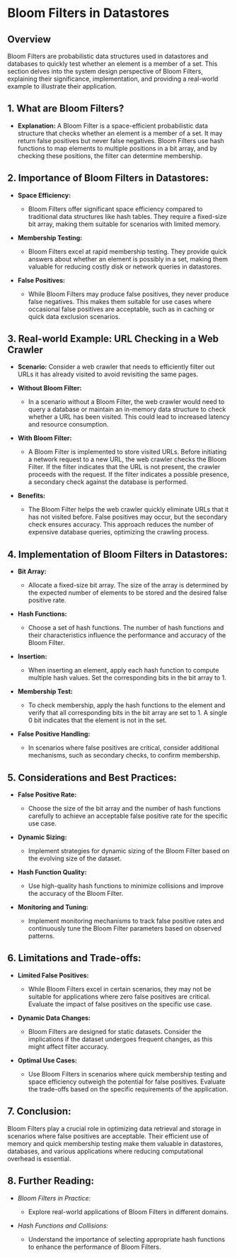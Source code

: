# Bloom Filters in Datastores

## Overview

Bloom Filters are probabilistic data structures used in datastores and databases to quickly test whether an element is a member of a set. This section delves into the system design perspective of Bloom Filters, explaining their significance, implementation, and providing a real-world example to illustrate their application.

## 1. What are Bloom Filters?

- **Explanation:** A Bloom Filter is a space-efficient probabilistic data structure that checks whether an element is a member of a set. It may return false positives but never false negatives. Bloom Filters use hash functions to map elements to multiple positions in a bit array, and by checking these positions, the filter can determine membership.

## 2. Importance of Bloom Filters in Datastores:

- **Space Efficiency:**

  - Bloom Filters offer significant space efficiency compared to traditional data structures like hash tables. They require a fixed-size bit array, making them suitable for scenarios with limited memory.
- **Membership Testing:**

  - Bloom Filters excel at rapid membership testing. They provide quick answers about whether an element is possibly in a set, making them valuable for reducing costly disk or network queries in datastores.
- **False Positives:**

  - While Bloom Filters may produce false positives, they never produce false negatives. This makes them suitable for use cases where occasional false positives are acceptable, such as in caching or quick data exclusion scenarios.

## 3. Real-world Example: URL Checking in a Web Crawler

- **Scenario:** Consider a web crawler that needs to efficiently filter out URLs it has already visited to avoid revisiting the same pages.
- **Without Bloom Filter:**

  - In a scenario without a Bloom Filter, the web crawler would need to query a database or maintain an in-memory data structure to check whether a URL has been visited. This could lead to increased latency and resource consumption.
- **With Bloom Filter:**

  - A Bloom Filter is implemented to store visited URLs. Before initiating a network request to a new URL, the web crawler checks the Bloom Filter. If the filter indicates that the URL is not present, the crawler proceeds with the request. If the filter indicates a possible presence, a secondary check against the database is performed.
- **Benefits:**

  - The Bloom Filter helps the web crawler quickly eliminate URLs that it has not visited before. False positives may occur, but the secondary check ensures accuracy. This approach reduces the number of expensive database queries, optimizing the crawling process.

## 4. Implementation of Bloom Filters in Datastores:

- **Bit Array:**

  - Allocate a fixed-size bit array. The size of the array is determined by the expected number of elements to be stored and the desired false positive rate.
- **Hash Functions:**

  - Choose a set of hash functions. The number of hash functions and their characteristics influence the performance and accuracy of the Bloom Filter.
- **Insertion:**

  - When inserting an element, apply each hash function to compute multiple hash values. Set the corresponding bits in the bit array to 1.
- **Membership Test:**

  - To check membership, apply the hash functions to the element and verify that all corresponding bits in the bit array are set to 1. A single 0 bit indicates that the element is not in the set.
- **False Positive Handling:**

  - In scenarios where false positives are critical, consider additional mechanisms, such as secondary checks, to confirm membership.

## 5. Considerations and Best Practices:

- **False Positive Rate:**

  - Choose the size of the bit array and the number of hash functions carefully to achieve an acceptable false positive rate for the specific use case.
- **Dynamic Sizing:**

  - Implement strategies for dynamic sizing of the Bloom Filter based on the evolving size of the dataset.
- **Hash Function Quality:**

  - Use high-quality hash functions to minimize collisions and improve the accuracy of the Bloom Filter.
- **Monitoring and Tuning:**

  - Implement monitoring mechanisms to track false positive rates and continuously tune the Bloom Filter parameters based on observed patterns.

## 6. Limitations and Trade-offs:

- **Limited False Positives:**

  - While Bloom Filters excel in certain scenarios, they may not be suitable for applications where zero false positives are critical. Evaluate the impact of false positives on the specific use case.
- **Dynamic Data Changes:**

  - Bloom Filters are designed for static datasets. Consider the implications if the dataset undergoes frequent changes, as this might affect filter accuracy.
- **Optimal Use Cases:**

  - Use Bloom Filters in scenarios where quick membership testing and space efficiency outweigh the potential for false positives. Evaluate the trade-offs based on the specific requirements of the application.

## 7. Conclusion:

Bloom Filters play a crucial role in optimizing data retrieval and storage in scenarios where false positives are acceptable. Their efficient use of memory and quick membership testing make them valuable in datastores, databases, and various applications where reducing computational overhead is essential.

## 8. Further Reading:

- *Bloom Filters in Practice:*

  - Explore real-world applications of Bloom Filters in different domains.
- *Hash Functions and Collisions:*

  - Understand the importance of selecting appropriate hash functions to enhance the performance of Bloom Filters.

